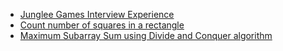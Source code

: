  - [Junglee Games Interview Experience](https://www.geeksforgeeks.org/junglee-games-interview-experience/)
- [Count number of squares in a rectangle](https://www.geeksforgeeks.org/count-number-of-squares-in-a-rectangle/)
- [Maximum Subarray Sum using Divide and Conquer algorithm](https://www.geeksforgeeks.org/maximum-subarray-sum-using-divide-and-conquer-algorithm/)